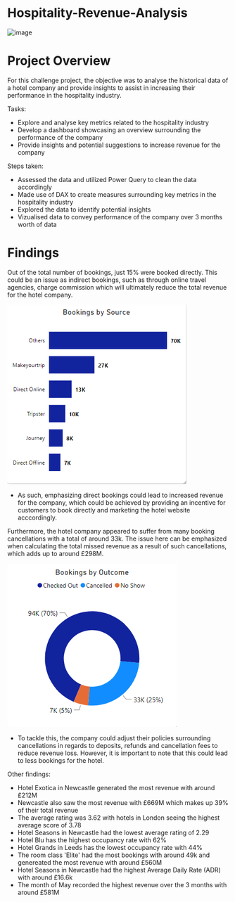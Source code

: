 # Hospitality-Revenue-Analysis
![image](https://github.com/Justin-Data/Hospitality-Revenue-Analysis-PowerBI/assets/137729013/319ab690-cf32-4f2d-a0e9-2223f0196356)







# Project Overview
For this challenge project, the objective was to analyse the historical data of a hotel company and provide insights to assist in increasing their performance in the hospitality industry.

Tasks:
- Explore and analyse key metrics related to the hospitality industry
- Develop a dashboard showcasing an overview surrounding the performance of the company
- Provide insights and potential suggestions to increase revenue for the company

Steps taken:

- Assessed the data and utilized Power Query to clean the data accordingly
- Made use of DAX to create measures surrounding key metrics in the hospitality industry
- Explored the data to identify potential insights
- Vizualised data to convey performance of the company over 3 months worth of data

# Findings

Out of the total number of bookings, just 15% were booked directly. This could be an issue as indirect bookings, such as through online travel agencies, charge commission which will ultimately reduce the total revenue for the hotel company.

![Bookings](bookings.png)

- As such, emphasizing direct bookings could lead to increased revenue for the company, which could be achieved by providing an incentive for customers to book directly and marketing the hotel website acccordingly.

Furthermore, the hotel company appeared to suffer from many booking cancellations with a total of around 33k. The issue here can be emphasized when calculating the total missed revenue as a result of such cancellations, which adds up to around £298M.

![Bookings Outcome](outcome.png)

- To tackle this, the company could adjust their policies surrounding cancellations in regards to deposits, refunds and cancellation fees to reduce revenue loss. However, it is important to note that this could lead to less bookings for the hotel.


Other findings:

- Hotel Exotica in Newcastle generated the most revenue with around £212M
- Newcastle also saw the most revenue with £669M which makes up 39% of their total revenue
- The average rating was 3.62 with hotels in London seeing the highest average score of 3.78
- Hotel Seasons in Newcastle had the lowest average rating of 2.29
- Hotel Blu has the highest occupancy rate with 62%
- Hotel Grands in Leeds has the lowest occupancy rate with 44%
- The room class 'Elite' had the most bookings with around 49k and genereated the most revenue with around £560M
- Hotel Seasons in Newcastle had the highest Average Daily Rate (ADR) with around £16.6k
- The month of May recorded the highest revenue over the 3 months with around £581M
